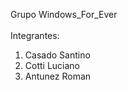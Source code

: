 Grupo Windows_For_Ever </br>
</br>
Integrantes: </br>
  1. Casado Santino </br>
  2. Cotti Luciano </br>
  3. Antunez Roman </br>
